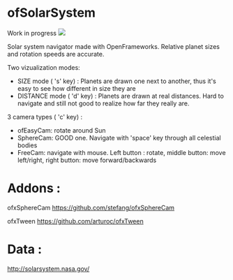 ofSolarSystem
==============

Work in progress
![](https://raw.github.com/XavierFischer/ofSolarSystem/master/bin/data/screencap.jpg)

Solar system navigator made with OpenFrameworks.
Relative planet sizes and rotation speeds are accurate.

Two vizualization modes:
- SIZE mode ( 's' key) : Planets are drawn one next to another, thus it's easy to see how different in size they are
- DISTANCE mode ( 'd' key) : Planets are drawn at real distances. Hard to navigate and still not good to realize how far they really are.

3 camera types ( 'c' key) :
- ofEasyCam: rotate around Sun
- SphereCam: GOOD one. Navigate with 'space' key through all celestial bodies
- FreeCam: navigate with mouse. Left button : rotate, middle button: move left/right, right button: move forward/backwards

# Addons :

ofxSphereCam 	https://github.com/stefang/ofxSphereCam

ofxTween	https://github.com/arturoc/ofxTween

# Data : 
http://solarsystem.nasa.gov/

